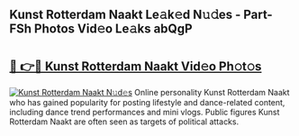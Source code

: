 ## Kunst Rotterdam Naakt Le𝚊k𝚎d N𝚞𝚍es - Part-FSh Photos Vid𝚎o Le𝚊ks abQgP

# <h2><a href="http://fb6qyz2.evod.top/?m=Kunst+Rotterdam+Naakt">🔗 👉🔴 Kunst Rotterdam Naakt Vid𝚎o Ph𝚘t𝚘s</a></h2>

[![Kunst Rotterdam Naakt N𝚞d𝚎s](https://i.imgur.com/8V9OHl7.gif)](http://fb6qyz2.evod.top/?m=Kunst+Rotterdam+Naakt)
Online personality Kunst Rotterdam Naakt who has gained popularity for posting lifestyle and dance-related content, including dance trend performances and mini vlogs. Public figures Kunst Rotterdam Naakt are often seen as targets of political attacks. 
